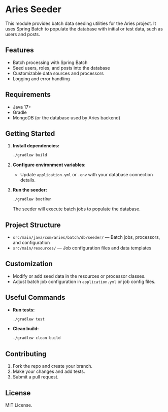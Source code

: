 # Aries Seeder

This module provides batch data seeding utilities for the Aries project. It uses Spring Batch to populate the database with initial or test data, such as users and posts.

## Features

- Batch processing with Spring Batch
- Seed users, roles, and posts into the database
- Customizable data sources and processors
- Logging and error handling

## Requirements

- Java 17+
- Gradle
- MongoDB (or the database used by Aries backend)

## Getting Started

1. **Install dependencies:**

   ```sh
   ./gradlew build
   ```

2. **Configure environment variables:**

   - Update `application.yml` or `.env` with your database connection details.

3. **Run the seeder:**

   ```sh
   ./gradlew bootRun
   ```

   The seeder will execute batch jobs to populate the database.

## Project Structure

- `src/main/java/com/aries/batch/db/seeder/` — Batch jobs, processors, and configuration
- `src/main/resources/` — Job configuration files and data templates

## Customization

- Modify or add seed data in the resources or processor classes.
- Adjust batch job configuration in `application.yml` or job config files.

## Useful Commands

- **Run tests:**

  ```sh
  ./gradlew test
  ```

- **Clean build:**
  ```sh
  ./gradlew clean build
  ```

## Contributing

1. Fork the repo and create your branch.
2. Make your changes and add tests.
3. Submit a pull request.

## License

MIT License.
